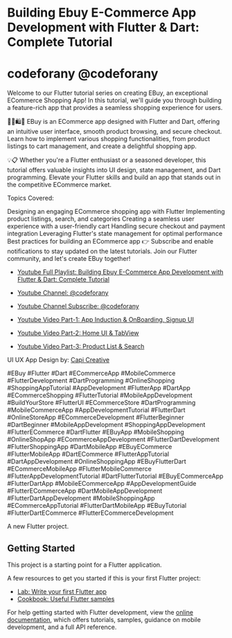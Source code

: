 # Building Ebuy E-Commerce App Development with Flutter & Dart: Complete Tutorial

# codeforany @codeforany

Welcome to our Flutter tutorial series on creating EBuy, an exceptional ECommerce Shopping App! In this tutorial, we'll guide you through building a feature-rich app that provides a seamless shopping experience for users.

🛒📱🛍️🚀
EBuy is an ECommerce app designed with Flutter and Dart, offering an intuitive user interface, smooth product browsing, and secure checkout. Learn how to implement various shopping functionalities, from product listings to cart management, and create a delightful shopping app.

💡📋
Whether you're a Flutter enthusiast or a seasoned developer, this tutorial offers valuable insights into UI design, state management, and Dart programming. Elevate your Flutter skills and build an app that stands out in the competitive ECommerce market.

Topics Covered:

Designing an engaging ECommerce shopping app with Flutter
Implementing product listings, search, and categories
Creating a seamless user experience with a user-friendly cart
Handling secure checkout and payment integration
Leveraging Flutter's state management for optimal performance
Best practices for building an ECommerce app
👉 Subscribe and enable notifications to stay updated on the latest tutorials. Join our Flutter community, and let's create EBuy together!


- [Youtube Full Playlist: Building Ebuy E-Commerce App Development with Flutter & Dart: Complete Tutorial](https://www.youtube.com/playlist?list=PLzcRC7PA0xWRHb9Yn6L_oOTgj4jfZdEng)
- [Youtube Channel: @codeforany](https://www.youtube.com/channel/UCdQTp9wRK5vAOlEQZf9PHSg)
- [Youtube Channel Subscribe: @codeforany](https://www.youtube.com/channel/UCdQTp9wRK5vAOlEQZf9PHSg?sub_confirmation=1)

- [Youtube Video Part-1: App Induction & OnBoarding, Signup UI](https://youtu.be/esWkNKAgnPg)
- [Youtube Video Part-2: Home UI & TabView](https://youtu.be/CRzyriOB3uo)
- [Youtube Video Part-3: Product List & Search](https://youtu.be/2igQNVCCPEQ)


UI UX App Design by: [Capi Creative](https://capiagency.com/?ref=uistore.design)


#EBuy #Flutter #Dart #ECommerceApp #MobileCommerce #FlutterDevelopment #DartProgramming #OnlineShopping #ShoppingAppTutorial #AppDevelopment #FlutterApp #DartApp #ECommerceShopping #FlutterTutorial #MobileAppDevelopment #BuildYourStore #FlutterUI #ECommerceStore #DartProgramming #MobileCommerceApp #AppDevelopmentTutorial #FlutterDart #OnlineStoreApp #ECommerceDevelopment #FlutterBeginner #DartBeginner #MobileAppDevelopment #ShoppingAppDevelopment #FlutterECommerce #DartFlutter #EBuyApp #MobileShopping #OnlineShopApp #ECommerceAppDevelopment #FlutterDartDevelopment #FlutterShoppingApp #DartMobileApp #EBuyECommerce #FlutterMobileApp #DartECommerce #FlutterAppTutorial #DartAppDevelopment #OnlineShoppingApp #EBuyFlutterDart #ECommerceMobileApp #FlutterMobileCommerce #FlutterAppDevelopmentTutorial #DartFlutterTutorial #EBuyECommerceApp #FlutterDartApp #MobileECommerceApp #AppDevelopmentGuide #FlutterECommerceApp #DartMobileAppDevelopment #FlutterDartAppDevelopment #MobileShoppingApp #ECommerceAppTutorial #FlutterDartMobileApp #EBuyTutorial #FlutterDartECommerce #FlutterECommerceDevelopment

A new Flutter project.

## Getting Started

This project is a starting point for a Flutter application.

A few resources to get you started if this is your first Flutter project:

- [Lab: Write your first Flutter app](https://docs.flutter.dev/get-started/codelab)
- [Cookbook: Useful Flutter samples](https://docs.flutter.dev/cookbook)

For help getting started with Flutter development, view the
[online documentation](https://docs.flutter.dev/), which offers tutorials,
samples, guidance on mobile development, and a full API reference.
